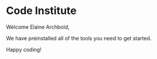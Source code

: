 # Code Institute

Welcome Elaine Archbold,

We have preinstalled all of the tools you need to get started.

Happy coding!